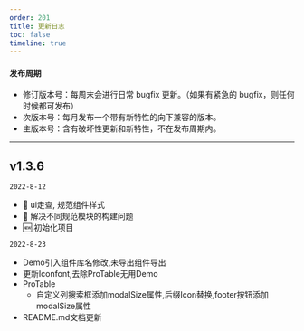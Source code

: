 ```yaml
---
order: 201
title: 更新日志
toc: false
timeline: true
---
```


#### 发布周期

- 修订版本号：每周末会进行日常 bugfix 更新。（如果有紧急的 bugfix，则任何时候都可发布）
- 次版本号：每月发布一个带有新特性的向下兼容的版本。
- 主版本号：含有破坏性更新和新特性，不在发布周期内。

---
## v1.3.6

`2022-8-12`
- 💄 ui走查, 规范组件样式
- 🐞 解决不同规范模块的构建问题
- 🆕 初始化项目

`2022-8-23`
- Demo引入组件库名修改,未导出组件导出
- 更新Iconfont,去除ProTable无用Demo
- ProTable
    - 自定义列搜索框添加modalSize属性,后缀Icon替换,footer按钮添加modalSize属性
- README.md文档更新